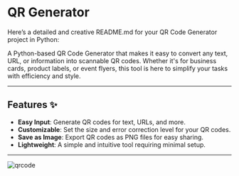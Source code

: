QR Generator
=============


Here’s a detailed and creative README.md for your QR Code Generator project in Python:



A Python-based QR Code Generator that makes it easy to convert any text, URL, or information into scannable QR codes. Whether it's for business cards, product labels, or event flyers, this tool is here to simplify your tasks with efficiency and style.

---

## Features ✨

- **Easy Input**: Generate QR codes for text, URLs, and more.
- **Customizable**: Set the size and error correction level for your QR codes.
- **Save as Image**: Export QR codes as PNG files for easy sharing.
- **Lightweight**: A simple and intuitive tool requiring minimal setup.

---

![qrcode](https://github.com/user-attachments/assets/403982a2-e0d9-4ed0-afdb-eafcfb819f40)
